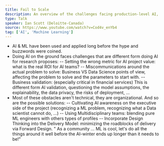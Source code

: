 ```yaml
---
title: Fail to Scale
description: An overview of the challenges facing production-level AI, with real cases from the financial sector.
type: Talk
speaker: Ian Scott (Deloitte-Canada)
source: https://www.youtube.com/watch?v=Cod4v_enYb4
tag: ['AI', 'Machine Learning']
---
```

- AI & ML have been used and applied long before the hype and buzzwords were coined.
- Doing AI on the ground faces challenges that are different form doing AI for research proposes:
-- Setting the wrong metric for AI project value: what is the real ROI for AI teams?
-- Miscommunications around the actual problem to solve: Business VS Data Science points of view, affecting the problem to solve and the parameters to start with.
-- Business validation: (especially critical in financial services) This is different form AI validation, questioning the model assumptions, the explainability, the data privacy, the risks of deployment, ...
- Most of these obstacles aren't technical, they are organizational. And so are the possible solutions:
-- Cultivating AI awareness on the executive side of the project (recognizing a ML problem, recognizing what a Data scientist cannot do, ...)
-- Using Multidisciplinary teams: blending pure ML engineers with others types of profiles
-- Incorporate Design Thinking into the Delivery Model: minimizing the roadblocks of delivery via Forward Design.
" As a community ... ML is cool, let's do all the things around it well before the AI-winter ends up longer than it needs to be!"
